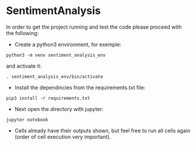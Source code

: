 # SentimentAnalysis

In order to get the project running and test the code please proceed with the following:
* Create a python3 environment, for exemple: 
```
python3 -m venv sentiment_analysis_env
```
  and activate it:
  ```
  . sentiment_analysis_env/bin/activate
  ```
 * Install the dependincies from the requirements.txt file:
```
pip3 install -r requirements.txt
```
* Next open the directory with jupyter:
```
jupyter notebook
```
* Cells already have their outputs shown, but feel free to run all cells again (order of cell execution very important).
